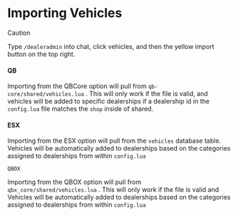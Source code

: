# Importing Vehicles

> [!CAUTION]
> Type `/dealeradmin` into chat, click vehicles, and then the yellow import button on the top right.

#### QB

Importing from the QBCore option will pull from `qb-core/shared/vehicles.lua` . This will only work if the file is valid, and vehicles will be added to specific dealerships if a dealership id in the `config.lua` file matches the `shop` inside of shared.

#### ESX

Importing from the ESX option will pull from the `vehicles` database table. Vehicles will be automatically added to dealerships based on the categories assigned to dealerships from within `config.lua`

`QBOX`

Importing from the QBOX option will pull from `qbx_core/shared/vehicles.lua` . This will only work if the file is valid and Vehicles will be automatically added to dealerships based on the categories assigned to dealerships from within `config.lua`
